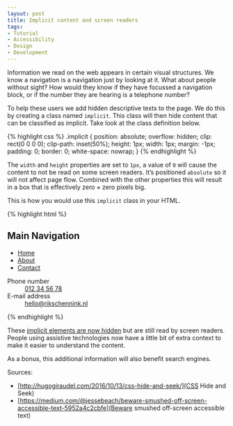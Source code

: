 ```yaml
---
layout: post
title: Implicit content and screen readers
tags:
- Tutorial
- Accessibility
- Design
- Development
---
```

Information we read on the web appears in certain visual structures. We know a navigation is a navigation just by looking at it. What about people without sight? How would they know if they have focussed a navigation block, or if the number they are hearing is a telephone number? 

To help these users we add hidden descriptive texts to the page. We do this by creating a class named `implicit`. This class will then hide content that can be classified as implicit. Take look at the class definition below.

{% highlight css %}
.implicit {
  position: absolute;
  overflow: hidden;
  clip: rect(0 0 0 0);
  clip-path: inset(50%);
  height: 1px;
  width: 1px;
  margin: -1px;
  padding: 0;
  border: 0;
  white-space: nowrap;
}
{% endhighlight %}

The `width` and `height` properties are set to `1px`, a value of `0` will cause the content to not be read on some screen readers. It’s positioned `absolute` so it will not affect page flow. Combined with the other properties this will result in a box that is effectively zero &times; zero pixels big.

This is how you would use this `implicit` class in your HTML.

{% highlight html %}
<!-- navigation -->
<nav>
    <h1 class="implicit">Main Navigation</h1>
    <ul>
        <li><a href="/">Home</a>
        <li><a href="/">About</a>
        <li><a href="/">Contact</a>
    </ul>
</nav>

<!-- meta data -->
<dl>
    <dt class="implicit">Phone number</dt>
    <dd><a href="tel:012345678">012 34 56 78</a></dd>
    <dt class="implicit">E-mail address</dt>
    <dd><a href="mailto:hello@rikschennink.nl">hello@rikschennink.nl</a></dd>
</dl>
{% endhighlight %}

These [implicit elements are now hidden](http://codepen.io/rikschennink/pen/JRXjdQ) but are still read by screen readers. People using assistive technologies now have a little bit of extra context to make it easier to understand the content. 

As a bonus, this additional information will also benefit search engines.

Sources:

- [http://hugogiraudel.com/2016/10/13/css-hide-and-seek/](CSS Hide and Seek)
- [https://medium.com/@jessebeach/beware-smushed-off-screen-accessible-text-5952a4c2cbfe](Beware smushed off-screen accessible text)
